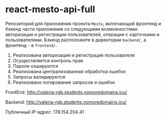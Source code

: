 # react-mesto-api-full
Репозиторий для приложения проекта `Mesto`, включающий фронтенд и бэкенд части приложения со следующими возможностями: авторизации и регистрации пользователей, операции с карточками и пользователями. Бэкенд расположите в директории `backend/`, а фронтенд - в `frontend/`. 
1. Реализована авторизация и регистрация пользователя
2. Осуществляется контроль прав
3. Пароли хэшируются
4. Реализована централизованная обработка ошибок
5. Запросы валидируются
6. Реализовано логирование запросов и ошибок
  
FrontEnd: http://valeria-rgb.students.nomoredomains.icu/

Backend: http://valeria-rgb.students.nomoredomains.icu/

Публичный IP-адрес: 178.154.204.41
